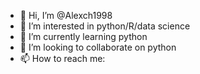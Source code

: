 - 👋 Hi, I’m @Alexch1998
- 👀 I’m interested in python/R/data science
- 🌱 I’m currently learning python
- 💞️ I’m looking to collaborate on python
- 📫 How to reach me:

<!---
Alexch1998/Alexch1998 is a ✨ special ✨ repository because its `README.md` (this file) appears on your GitHub profile.
You can click the Preview link to take a look at your changes.
--->
